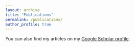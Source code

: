 ```yaml
---
layout: archive
title: "Publications"
permalink: /publications/
author_profile: true
---
```


You can also find my articles on my [Google Scholar profile](urlhere).

